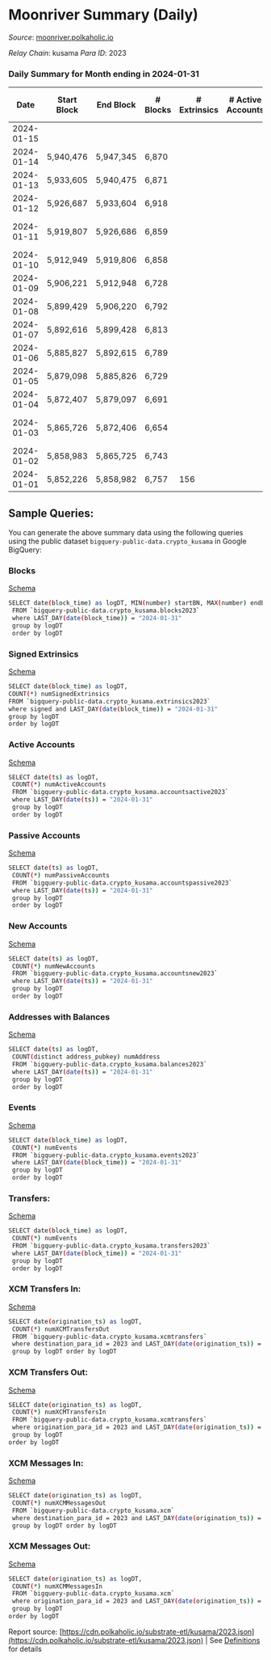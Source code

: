 # Moonriver Summary (Daily)

_Source_: [moonriver.polkaholic.io](https://moonriver.polkaholic.io)

*Relay Chain*: kusama
*Para ID*: 2023



### Daily Summary for Month ending in 2024-01-31


| Date    | Start Block | End Block | # Blocks | # Extrinsics | # Active Accounts | # Passive Accounts | # New Accounts | # Addresses | # Events  | # Transfers ($USD) | # XCM Transfers In ($USD) | # XCM Transfers Out ($USD) | # XCM In | # XCM Out | Issues |
|---------|-------------|-----------|----------|--------------|-------------------|--------------------|----------------|-------------|-----------|--------------------|---------------------------|----------------------------|----------|-----------|--------|
| 2024-01-15 |  |  |  |  |  |  |  |  |  |   |   |   |  |  |  |
| 2024-01-14 | 5,940,476 | 5,947,345 | 6,870 |  |  |  |  |  |  |   | 9 ($3,188.69) | 44 ($5,054.08) | 122 | 56 |  |
| 2024-01-13 | 5,933,605 | 5,940,475 | 6,871 |  |  |  |  |  |  |   | 46 ($46,727.70) | 73 ($4,194.94) | 167 | 88 |  |
| 2024-01-12 | 5,926,687 | 5,933,604 | 6,918 |  |  |  |  |  |  |   | 23 ($8,742.20) | 66 ($5,200.52) | 115 | 58 |  |
| 2024-01-11 | 5,919,807 | 5,926,686 | 6,859 |  |  |  |  |  |  |   | 14 ($1,183.92) | 82 ($11,856.02) | 131 | 114 | 21 missing (0.31%) |
| 2024-01-10 | 5,912,949 | 5,919,806 | 6,858 |  |  |  |  |  |  |   | 33 ($39,878.28) | 78 ($12,318.92) | 99 | 84 |  |
| 2024-01-09 | 5,906,221 | 5,912,948 | 6,728 |  |  |  |  |  |  |   | 29 ($53,543.22) | 73 ($10,325.65) | 86 | 86 |  |
| 2024-01-08 | 5,899,429 | 5,906,220 | 6,792 |  |  |  |  |  |  |   | 23 ($31,786.63) | 85 ($10,673.64) | 91 | 92 |  |
| 2024-01-07 | 5,892,616 | 5,899,428 | 6,813 |  |  |  |  |  |  |   | 16 ($24,772.02) | 61 ($10,351.12) | 74 | 75 |  |
| 2024-01-06 | 5,885,827 | 5,892,615 | 6,789 |  |  |  |  |  |  |   | 23 ($5,874.30) | 72 ($10,734.36) | 80 | 78 |  |
| 2024-01-05 | 5,879,098 | 5,885,826 | 6,729 |  |  |  |  |  |  |   | 35 ($28,039.60) | 88 ($16,179.04) | 100 | 102 |  |
| 2024-01-04 | 5,872,407 | 5,879,097 | 6,691 |  |  |  |  |  |  |   | 57 ($126,878.30) | 136 ($227,264.51) | 155 | 145 |  |
| 2024-01-03 | 5,865,726 | 5,872,406 | 6,654 |  |  |  |  |  |  |   | 94 ($173,562.88) | 155 ($50,809.35) | 185 | 183 | 27 missing (0.40%) |
| 2024-01-02 | 5,858,983 | 5,865,725 | 6,743 |  |  |  |  |  |  |   | 17 ($5,287.97) | 75 ($2,108.01) | 54 | 73 |  |
| 2024-01-01 | 5,852,226 | 5,858,982 | 6,757 | 156 |  |  |  | 668,575 | 697,949 | 28,361 ($6,118,023.85) | 22 ($233,952.54) | 81 ($17,768.45) | 78 | 91 |  |

## Sample Queries:
You can generate the above summary data using the following queries using the public dataset `bigquery-public-data.crypto_kusama` in Google BigQuery:


### Blocks 

[Schema](https://github.com/colorfulnotion/substrate-etl/blob/main/schema/blocks.json)

```bash
SELECT date(block_time) as logDT, MIN(number) startBN, MAX(number) endBN, COUNT(*) numBlocks 
 FROM `bigquery-public-data.crypto_kusama.blocks2023`  
 where LAST_DAY(date(block_time)) = "2024-01-31" 
 group by logDT 
 order by logDT
```

### Signed Extrinsics 

[Schema](https://github.com/colorfulnotion/substrate-etl/blob/main/schema/extrinsics.json)

```bash
SELECT date(block_time) as logDT, 
COUNT(*) numSignedExtrinsics 
FROM `bigquery-public-data.crypto_kusama.extrinsics2023`  
where signed and LAST_DAY(date(block_time)) = "2024-01-31" 
group by logDT 
order by logDT
```

### Active Accounts 

[Schema](https://github.com/colorfulnotion/substrate-etl/blob/main/schema/accountsactive.json)

```bash
SELECT date(ts) as logDT, 
 COUNT(*) numActiveAccounts 
 FROM `bigquery-public-data.crypto_kusama.accountsactive2023` 
 where LAST_DAY(date(ts)) = "2024-01-31" 
 group by logDT 
 order by logDT
```

### Passive Accounts 

[Schema](https://github.com/colorfulnotion/substrate-etl/blob/main/schema/accountspassive.json)

```bash
SELECT date(ts) as logDT, 
 COUNT(*) numPassiveAccounts 
 FROM `bigquery-public-data.crypto_kusama.accountspassive2023` 
 where LAST_DAY(date(ts)) = "2024-01-31" 
 group by logDT 
 order by logDT
```

### New Accounts 

[Schema](https://github.com/colorfulnotion/substrate-etl/blob/main/schema/accountsnew.json)

```bash
SELECT date(ts) as logDT, 
 COUNT(*) numNewAccounts 
 FROM `bigquery-public-data.crypto_kusama.accountsnew2023` 
 where LAST_DAY(date(ts)) = "2024-01-31" 
 group by logDT
 order by logDT
```

### Addresses with Balances 

[Schema](https://github.com/colorfulnotion/substrate-etl/blob/main/schema/balances.json)

```bash
SELECT date(ts) as logDT,
 COUNT(distinct address_pubkey) numAddress 
 FROM `bigquery-public-data.crypto_kusama.balances2023` 
 where LAST_DAY(date(ts)) = "2024-01-31" 
 group by logDT 
 order by logDT
```

### Events 

[Schema](https://github.com/colorfulnotion/substrate-etl/blob/main/schema/events.json)

```bash
SELECT date(block_time) as logDT, 
 COUNT(*) numEvents 
 FROM `bigquery-public-data.crypto_kusama.events2023` 
 where LAST_DAY(date(block_time)) = "2024-01-31" 
 group by logDT 
 order by logDT
```

### Transfers:

[Schema](https://github.com/colorfulnotion/substrate-etl/blob/main/schema/transfers.json)

```bash
SELECT date(block_time) as logDT, 
 COUNT(*) numEvents 
 FROM `bigquery-public-data.crypto_kusama.transfers2023` 
 where LAST_DAY(date(block_time)) = "2024-01-31" 
 group by logDT 
 order by logDT
```

### XCM Transfers In: 

[Schema](https://github.com/colorfulnotion/substrate-etl/blob/main/schema/xcmtransfers.json)

```bash
SELECT date(origination_ts) as logDT, 
 COUNT(*) numXCMTransfersOut 
 FROM `bigquery-public-data.crypto_kusama.xcmtransfers` 
 where destination_para_id = 2023 and LAST_DAY(date(origination_ts)) = "2024-01-31" 
 group by logDT order by logDT
```

### XCM Transfers Out: 

[Schema](https://github.com/colorfulnotion/substrate-etl/blob/main/schema/xcmtransfers.json)

```bash
SELECT date(origination_ts) as logDT, 
 COUNT(*) numXCMTransfersIn 
 FROM `bigquery-public-data.crypto_kusama.xcmtransfers` 
 where origination_para_id = 2023 and LAST_DAY(date(origination_ts)) = "2024-01-31" 
 group by logDT 
order by logDT
```

### XCM Messages In: 

[Schema](https://github.com/colorfulnotion/substrate-etl/blob/main/schema/xcm.json)

```bash
SELECT date(origination_ts) as logDT, 
 COUNT(*) numXCMMessagesOut 
 FROM `bigquery-public-data.crypto_kusama.xcm` 
 where destination_para_id = 2023 and LAST_DAY(date(origination_ts)) = "2024-01-31" 
 group by logDT order by logDT
```

### XCM Messages Out: 

[Schema](https://github.com/colorfulnotion/substrate-etl/blob/main/schema/xcm.json)

```bash
SELECT date(origination_ts) as logDT, 
 COUNT(*) numXCMMessagesIn 
 FROM `bigquery-public-data.crypto_kusama.xcm` 
 where origination_para_id = 2023 and LAST_DAY(date(origination_ts)) = "2024-01-31" 
 group by logDT 
order by logDT
```


Report source: [https://cdn.polkaholic.io/substrate-etl/kusama/2023.json](https://cdn.polkaholic.io/substrate-etl/kusama/2023.json) | See [Definitions](/DEFINITIONS.md) for details
